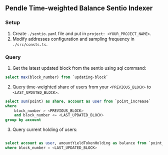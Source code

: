 ## Pendle Time-weighted Balance Sentio Indexer


### Setup

1.  Create `./sentio.yaml` file and put in `project: <YOUR_PROJECT_NAME>`.
2. Modify addresses configuration and sampling frequency in `./src/consts.ts`.

### Query


1. Get the latest updated block from the sentio using sql command: 

```sql
select max(block_number) from `updating-block`
```


2. Query time-weighted share of users from your `<PREVIOUS_BLOCK>` to `<LAST_UPDATED_BLOCK>`.

```sql
select sum(point) as share, account as user from `point_increase` 
where 
    block_number > <PREVIOUS_BLOCK> 
    and block_number <= <LAST_UPDATED_BLOCK> 
group by account
```

3. Query current holding of users:

```sql

select account as user, amountYieldTokenHolding as balance from `point_increase` 
where block_number = <LAST_UPDATED_BLOCK>
```
